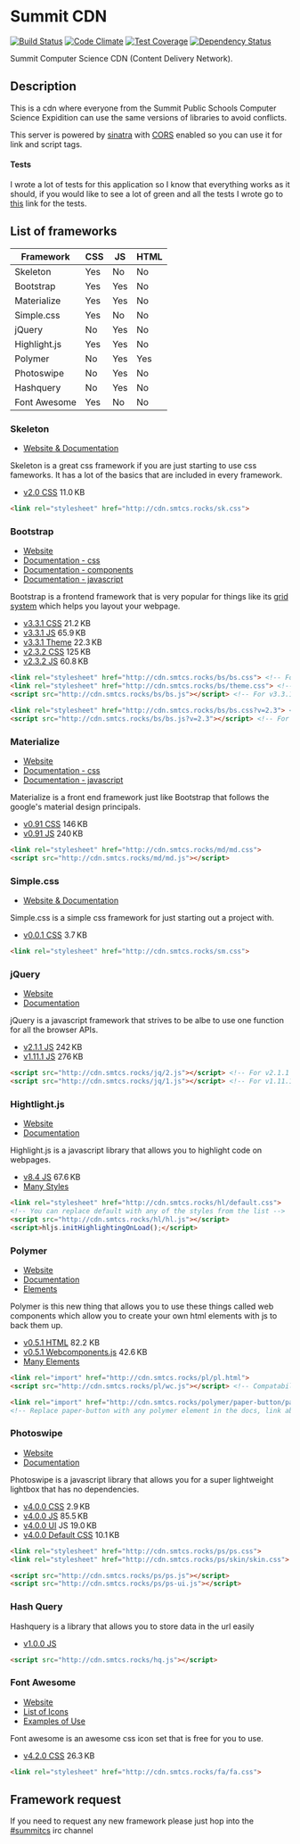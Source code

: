 # Summit CDN
[![Build Status](https://img.shields.io/travis/smtcs/cdn.svg?style=flat)](https://travis-ci.org/smtcs/cdn) [![Code Climate](https://img.shields.io/codeclimate/github/smtcs/cdn.svg?style=flat)](https://codeclimate.com/github/smtcs/cdn) [![Test Coverage](https://img.shields.io/codeclimate/coverage/github/smtcs/cdn.svg?style=flat)](https://codeclimate.com/github/smtcs/cdn) [![Dependency Status](https://img.shields.io/gemnasium/smtcs/cdn.svg?style=flat)](https://gemnasium.com/smtcs/cdn)

Summit Computer Science CDN (Content Delivery Network).

## Description

This is a cdn where everyone from the Summit Public Schools Computer Science Expidition can use the same versions of libraries to avoid conflicts.

This server is powered by [sinatra](http://sinatrarb.com/) with [CORS](https://en.wikipedia.org/wiki/Cross-origin_resource_sharing) enabled so you can use it for link and script tags.

#### Tests

I wrote a lot of tests for this application so I know that everything works as it should, if you would like to see a lot of green and all the tests I wrote go to [this](http://cdn.smtcs.rocks/test) link for the tests.

## List of frameworks

| Framework       | CSS | JS  | HTML |
|-----------------|-----|-----|------|
| Skeleton        | Yes | No  | No   |
| Bootstrap       | Yes | Yes | No   |
| Materialize     | Yes | Yes | No   |
| Simple.css      | Yes | No  | No   |
| jQuery          | No  | Yes | No   |
| Highlight.js    | Yes | Yes | No   |
| Polymer         | No  | Yes | Yes  |
| Photoswipe      | No  | Yes | No   |
| Hashquery       | No  | Yes | No   |
| Font Awesome    | Yes | No  | No   |

### Skeleton

- [Website & Documentation](http://getskeleton.com/)

Skeleton is a great css framework if you are just starting to use css fameworks. It has a lot of the basics that are included in every framework.

- [v2.0 CSS](http://cdn.smtcs.rocks/sk.css) 11.0 KB

```html
<link rel="stylesheet" href="http://cdn.smtcs.rocks/sk.css">
```

### Bootstrap

- [Website](http://getbootstrap.com)
- [Documentation - css](http://getbootstrap.com/css/)
- [Documentation - components](http://getbootstrap.com/components/)
- [Documentation - javascript](http://getbootstrap.com/javascript/)

Bootstrap is a frontend framework that is very popular for things like its [grid system](http://getbootstrap.com/css/#grid) which helps you layout your webpage.

- [v3.3.1 CSS](http://cdn.smtcs.rocks/bs/bs.css) 21.2 KB
- [v3.3.1 JS](http://cdn.smtcs.rocks/bs/bs.js) 65.9 KB
- [v3.3.1 Theme](http://cdn.smtcs.rocks/bs/theme.css) 22.3 KB
- [v2.3.2 CSS](http://cdn.smtcs.rocks/bs/bs.css?v=2.3) 125 KB
- [v2.3.2 JS](http://cdn.smtcs.rocks/bs/bs.js?v=2.3) 60.8 KB

```html
<link rel="stylesheet" href="http://cdn.smtcs.rocks/bs/bs.css"> <!-- For v3.3.1 -->
<link rel="stylesheet" href="http://cdn.smtcs.rocks/bs/theme.css"> <!-- For v3.3.1 -->
<script src="http://cdn.smtcs.rocks/bs/bs.js"></script> <!-- For v3.3.1 -->

<link rel="stylesheet" href="http://cdn.smtcs.rocks/bs/bs.css?v=2.3"> <!-- For v2.3.2 -->
<script src="http://cdn.smtcs.rocks/bs/bs.js?v=2.3"></script> <!-- For v2.3.2 -->
```

### Materialize

- [Website](http://materializecss.com/)
- [Documentation - css](http://materializecss.com/components.html)
- [Documentation - javascript](http://materializecss.com/javascript.html)

Materialize is a front end framework just like Bootstrap that follows the google's material design principals.

- [v0.91 CSS](http://cdn.smtcs.rocks/md/md.css) 146 KB
- [v0.91 JS](http://cdn.smtcs.rocks/md/md.js) 240 KB

```html
<link rel="stylesheet" href="http://cdn.smtcs.rocks/md/md.css">
<script src="http://cdn.smtcs.rocks/md/md.js"></script>
```

### Simple.css

- [Website & Documentation](http://simplecss.algorithm.dk/)

Simple.css is a simple css framework for just starting out a project with.

- [v0.0.1 CSS](http://cdn.smtcs.rocks/sm.css) 3.7 KB

```html
<link rel="stylesheet" href="http://cdn.smtcs.rocks/sm.css">
```

### jQuery

- [Website](http://jquery.com/)
- [Documentation](http://api.jquery.com/)

jQuery is a javascript framework that strives to be albe to use one function for all the browser APIs.

- [v2.1.1 JS](http://cdn.smtcs.rocks/jq/2.js) 242 KB
- [v1.11.1 JS](http://cdn.smtcs.rocks/jq/1.js) 276 KB

```html
<script src="http://cdn.smtcs.rocks/jq/2.js"></script> <!-- For v2.1.1 -->
<script src="http://cdn.smtcs.rocks/jq/1.js"></script> <!-- For v1.11.1 -->
```

### Hightlight.js

- [Website](https://highlightjs.org/)
- [Documentation](https://highlightjs.org/usage/)

Highlight.js is a javascript library that allows you to highlight code on webpages.

- [v8.4 JS](http://cdn.smtcs.rocks/hl/hl.js) 67.6 KB
- [Many Styles](https://highlightjs.org/static/demo/)

```html
<link rel="stylesheet" href="http://cdn.smtcs.rocks/hl/default.css">
<!-- You can replace default with any of the styles from the list -->
<script src="http://cdn.smtcs.rocks/hl/hl.js"></script>
<script>hljs.initHighlightingOnLoad();</script>
```

### Polymer

- [Website](https://polymer-project.org/)
- [Documentation](https://www.polymer-project.org/docs/polymer/polymer.html)
- [Elements](https://www.polymer-project.org/docs/elements/)

Polymer is this new thing that allows you to use these things called web components which allow you to create your own html elements with js to back them up.

- [v0.5.1 HTML](http://cdn.smtcs.rocks/pl/pl.html) 82.2 KB
- [v0.5.1 Webcomponents.js](http://cdn.smtcs.rocks/pl/wc.js) 42.6 KB
- [Many Elements](https://www.polymer-project.org/docs/elements/)

```html
<link rel="import" href="http://cdn.smtcs.rocks/pl/pl.html">
<script src="http://cdn.smtcs.rocks/pl/wc.js"></script> <!-- Compatability with Older browsers -->

<link rel="import" href="http://cdn.smtcs.rocks/polymer/paper-button/paper-button.html">
<!-- Replace paper-button with any polymer element in the docs, link above-->
```

### Photoswipe

- [Website](http://photoswipe.com/)
- [Documentation](http://photoswipe.com/documentation/getting-started.html)

Photoswipe is a javascript library that allows you for a super lightweight lightbox that has no dependencies.

- [v4.0.0 CSS](http://cdn.smtcs.rocks/ps/ps.css) 2.9 KB
- [v4.0.0 JS](http://cdn.smtcs.rocks/ps/ps.js) 85.5 KB
- [v4.0.0 UI](http://cdn.smtcs.rocks/ps/ps-ui.js) JS 19.0 KB
- [v4.0.0 Default CSS](http://cdn.smtcs.rocks/ps/skin/skin.css) 10.1 KB

```html
<link rel="stylesheet" href="http://cdn.smtcs.rocks/ps/ps.css">
<link rel="stylesheet" href="http://cdn.smtcs.rocks/ps/skin/skin.css"> <!-- optional -->

<script src="http://cdn.smtcs.rocks/ps/ps.js"></script>
<script src="http://cdn.smtcs.rocks/ps/ps-ui.js"></script>
```

### Hash Query

Hashquery is a library that allows you to store data in the url easily

- [v1.0.0 JS](http://cdn.smtcs.rocks/cs/hq.js)

```html
<script src="http://cdn.smtcs.rocks/hq.js"></script>
```

### Font Awesome

- [Website](http://fontawesome.io/)
- [List of Icons](http://fontawesome.io/icons/)
- [Examples of Use](http://fontawesome.io/examples/)

Font awesome is an awesome css icon set that is free for you to use.

- [v4.2.0 CSS](http://cdn.smtcs.rocks/fa/fa.css) 26.3 KB

```html
<link rel="stylesheet" href="http://cdn.smtcs.rocks/fa/fa.css">
```

## Framework request

If you need to request any new framework please just hop into the [#summitcs](http://irc.smtcs.rocks) irc channel
